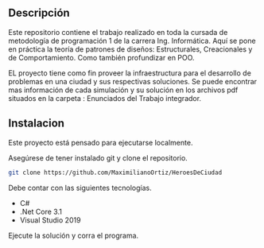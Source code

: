 

## Descripción

Este repositorio contiene el trabajo realizado en toda la cursada de metodología de programación 1  de la carrera Ing. Informática.
Aquí se pone en práctica la teoría de  patrones de diseños: Estructurales, Creacionales y de Comportamiento. Como también profundizar en POO.

EL proyecto tiene como  fin  proveer la infraestructura  para el desarrollo  de problemas en una ciudad y sus respectivas soluciones.
Se puede encontrar mas información de cada simulación y su solución en  los archivos pdf situados en la carpeta : Enunciados del Trabajo integrador.

## Instalacion 

Este proyecto está pensado para ejecutarse localmente. 

Asegúrese de tener instalado git y  clone el repositorio.
```bash
git clone https://github.com/MaximilianoOrtiz/HeroesDeCiudad
```
Debe contar con las siguientes tecnologías.
* C#
* .Net Core 3.1
* Visual Studio 2019

Ejecute la solución y corra el programa.
